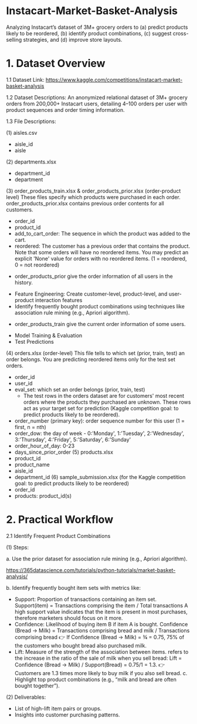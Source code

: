 # Instacart-Market-Basket-Analysis
 Analyzing Instacart’s dataset of 3M+ grocery orders to (a) predict products likely to be reordered, (b) identify product combinations, (c) suggest cross-selling strategies, and (d) improve store layouts.

# 1. Dataset Overview
 1.1 Dataset Link: https://www.kaggle.com/competitions/instacart-market-basket-analysis 
 
 1.2 Dataset Descriptions: An anonymized relational dataset of 3M+ grocery orders from 200,000+ Instacart users, detailing 4–100 orders per user with product sequences and order timing information.
 
 1.3 File Descriptions: 
 
 (1) aisles.csv
 - aisle_id
 - aisle
 
 (2) departments.xlsx
 - department_id
 - department
 
 (3) order_products_train.xlsx & order_products_prior.xlsx (order-product level)
 These files specify which products were purchased in each order. order_products_prior.xlsx contains previous order contents for all customers. 
 - order_id
 - product_id
 - add_to_cart_order: The sequence in which the product was added to the cart.
 - reordered: The customer has a previous order that contains the product. Note that some orders will have no reordered items.  You may predict an explicit 'None' value for orders with no reordered items. (1 = reordered, 0 = not reordered)

 * order_products_prior give the order information of all users in the history.
 - Feature Engineering: Create customer-level, product-level, and user-product interaction features
 - Identify frequently bought product combinations using techniques like association rule mining (e.g., Apriori algorithm).
 
 * order_products_train give the current order information of some users.
 - Model Training & Evaluation
 - Test Predictions 
 
 (4) orders.xlsx (order-level)
 This file tells to which set (prior, train, test) an order belongs. You are predicting reordered items only for the test set orders. 
 - order_id
 - user_id
 - eval_set: which set an order belongs (prior, train, test)
   * The test rows in the orders dataset are for customers' most recent orders where the products they purchased are unknown. These rows act as your target set for prediction (Kaggle competition goal: to predict products likely to be reordered).
 - order_number (primary key): order sequence number for this user (1 = first, n = nth)
 - order_dow: the day of week - 0:'Monday', 1:'Tuesday', 2:'Wednesday', 3:'Thursday', 4:'Friday', 5:'Saturday', 6:'Sunday'
 - order_hour_of_day: 0-23
 - days_since_prior_order
 (5) products.xlsx
 - product_id
 - product_name
 - aisle_id
 - department_id
 (6) sample_submission.xlsx (for the Kaggle competition goal: to predict products likely to be reordered)
 - order_id
 - products: product_id(s)

# 2. Practical Workflow 
2.1 Identify Frequent Product Combinations 

(1) Steps:

 a. Use the prior dataset for association rule mining (e.g., Apriori algorithm). 
 
 https://365datascience.com/tutorials/python-tutorials/market-basket-analysis/
 
 b. Identify frequently bought item sets with metrics like:
 - Support: Proportion of transactions containing an item set. Support(item) = Transactions comprising the item / Total transactions
 A high support value indicates that the item is present in most purchases, therefore marketers should focus on it more.
 - Confidence: Likelihood of buying item B if item A is bought.
 Confidence (Bread -> Milk) = Transactions comprising bread and milk / Transactions comprising bread 
 👉 If Confidence (Bread -> Milk) = ¾ = 0.75, 75% of the customers who bought bread also purchased milk.
 - Lift: Measure of the strength of the association between items.
 refers to the increase in the ratio of the sale of milk when you sell bread:
 Lift = Confidence (Bread -> Milk) / Support(Bread) = 0.75/1 = 1.3. 👉 Customers are 1.3 times more likely to buy milk if you also sell bread.
 c. Highlight top product combinations (e.g., “milk and bread are often bought together”).

(2) Deliverables:
- List of high-lift item pairs or groups.
- Insights into customer purchasing patterns.
